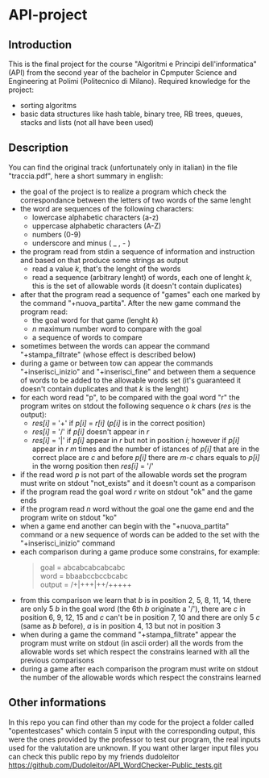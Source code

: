 # API-project

## Introduction

This is the final project for the course "Algoritmi e Principi dell'informatica" (API) from the second year of the bachelor in Cpmputer Science and Engineering at Polimi
(Politecnico di Milano).
Required knowledge for the project:
* sorting algoritms
* basic data structures like hash table, binary tree, RB trees, queues, stacks and lists (not all have been used)

## Description

You can find the original track (unfortunately only in italian) in the file "traccia.pdf", here a short summary in english:
* the goal of the project is to realize a program which check the correspondance between the letters of two words of the same lenght
* the word are sequences of the following characters:
  * lowercase alphabetic characters (a-z)
  * uppercase alphabetic characters (A-Z)
  * numbers (0-9)
  * underscore and minus ( _ , - )
* the program read from stdin a sequence of information and instruction and based on that produce some strings as output
  * read a value *k*, that's the lenght of the words
  * read a sequence (arbitrary lenght) of words, each one of lenght *k*, this is the set of allowable words (it doesn't contain duplicates)
* after that the program read a sequence of "games" each one marked by the command "+nuova_partita". After the new game command the program read:
  * the goal word for that game (lenght *k*)
  * *n* maximum number word to compare with the goal
  * a sequence of words to compare
* sometimes between the words can appear the command "+stampa_filtrate" (whose effect is described below)
* during a game or between tow can appear the commands "+inserisci_inizio" and "+inserisci_fine" and between them a sequence of words to be added to the allowable words
set (it's guaranteed it doesn't contain duplicates and that *k* is the lenght)
* for each word read "p", to be compared with the goal word "r" the program writes on stdout the following sequence o *k* chars (*res* is the output):
  * *res[i]* = '+' if *p[i]* = *r[i]* (*p[i]* is in the correct position)
  * *res[i]* = '/' if *p[i]* doesn't appear in *r*
  * *res[i]* = '|' if *p[i]* appear in *r* but not in position *i*; however if *p[i]* appear in *r* *m* times and the number of istances of *p[i]* that are in the correct
  place are *c* and before *p[i]* there are *m*-*c* chars equals to *p[i]* in the worng position then *res[i]* = '/'
* if the read word *p* is not part of the allowable words set the program must write on stdout "not_exists" and it doesn't count as a comparison
* if the program read the goal word *r* write on stdout "ok" and the game ends
* if the program read *n* word without the goal one the game end and the program write on stdout "ko"
* when a game end another can begin with the "+nuova_partita" command or a new sequence of words can be added to the set with the "+inserisci_inizio" command
* each comparison during a game produce some constrains, for example:
  > goal = abcabcabcabcabc   
  word = bbaabccbccbcabc   
  output = /+|+++|++/+++++ 
* from this comparison we learn that *b* is in position 2, 5, 8, 11, 14, there are only 5 *b* in the goal word (the 6th *b* originate a '/'), there are *c* in position
6, 9, 12, 15 and *c* can't be in position 7, 10 and there are only 5 *c* (same as *b* before), *a* is in position 4, 13 but not in position 3
* when during a game the command "+stampa_filtrate" appear the program must write on stdout (in ascii order) all the words from the allowable words set which respect the
constrains learned with all the previous comparisons
* during a game after each comparison the program must write on stdout the number of the allowable words which respect the constrains learned

## Other informations

In this repo you can find other than my code for the project a folder called "opentestcases" which contain 5 input with the corresponding output, this were the ones
provided by the professor to test our program, the real inputs used for the valutation are unknown.
If you want other larger input files you can check this public repo by my friends dudoleitor https://github.com/Dudoleitor/API_WordChecker-Public_tests.git
